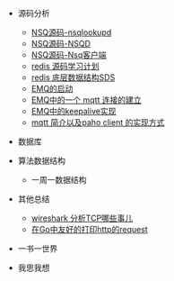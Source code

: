 - 源码分析
    - [NSQ源码-nsqlookupd](https://github.com/lzh2nix/articles/issues/6) 
    - [NSQ源码-NSQD](https://github.com/lzh2nix/articles/issues/7)
    - [NSQ源码-Nsq客户端](https://github.com/lzh2nix/articles/issues/8)
    - [redis 源码学习计划](https://github.com/lzh2nix/articles/issues/12)
    - [redis 底层数据结构SDS](https://github.com/lzh2nix/articles/issues/13)
    - [EMQ的启动](https://github.com/lzh2nix/articles/issues/9)
    - [EMQ中的一个 mqtt 连接的建立](https://github.com/lzh2nix/articles/issues/14)
    - [EMQ中的keepalive实现](https://github.com/lzh2nix/articles/issues/10)
    - [mqtt 简介以及paho client 的实现方式](https://github.com/lzh2nix/articles/issues/16)
- 数据库

- 算法数据结构
  - 一周一数据结构
- 其他总结
   - [wireshark 分析TCP哪些事儿](https://github.com/lzh2nix/articles/issues/11)
   - [在Go中友好的打印http的request](https://github.com/lzh2nix/articles/issues/17)
- 一书一世界

- 我思我想
